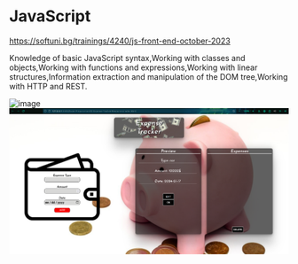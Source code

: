 # JavaScript


https://softuni.bg/trainings/4240/js-front-end-october-2023

Knowledge of basic JavaScript syntax,Working with classes and objects,Working with functions and expressions,Working with linear structures,Information extraction and manipulation of the DOM tree,Working with HTTP and REST.

![image](https://user-images.githubusercontent.com/114032977/191654383-66852f3f-ead9-4ef0-8b51-feb0dea131eb.png)
![image](https://github.com/niki9011/JavaScript/blob/main/Exam%20Prepararion/02.Expense-Tracker-Resources/images/Screenshot%20from%202024-01-25%2018-26-49.png)

